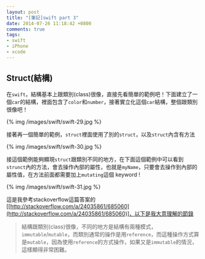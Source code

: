 ```yaml
---
layout: post
title: "[筆記]swift part 3"
date: 2014-07-26 11:18:42 +0800
comments: true
tags: 
- swift
- iPhone
- xcode
---
```


## Struct(結構)

在`swift`，結構基本上跟類別(class)很像，直接先看簡單的範例吧！下面建立了一個`car`的結構，裡面包含了`color`和`number`，接著實立化這個`car`結構，整個跟類別很像吧！

{% img /images/swift/swift-29.jpg %}

<!-- more -->

接著再一個簡單的範例，`struct`裡面使用了別的`struct`，以及`struct`內含有方法

{% img /images/swift/swift-30.jpg %}

接這個範例能夠顯現`struct`跟類別不同的地方，在下面這個範例中可以看到`strunct`內的方法，會去操作內部的屬性，也就是`myName`，只要會去操作到內部的屬性值，在方法前面都需要加上`mutating`這個 keyword !

{% img /images/swift/swift-31.jpg %}

這是我參考stackoverflow這篇答案的[[http://stackoverflow.com/a/24035861/685060](http://stackoverflow.com/a/24035861/685060)]，以下是我大意理解的節錄

> 結構跟類別(class)很像，不同的地方是結構有兩種模式，` immutable`/`mutable`，而類別通常的操作是用`reference`，而這種操作方式算是`mutable`，因為使用`reference`的方式操作，如果又是`immutable`的情況，這樣顯得非常困難。



